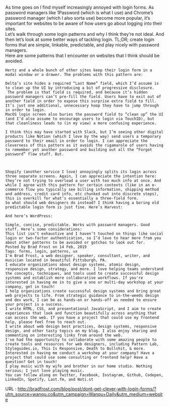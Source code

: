   As time goes on I find myself increasingly annoyed with login forms. As password managers like 1Password (which is what I use) and Chrome’s password manager (which I also sorta use) become more popular, it’s important for websites to be aware of how users go about logging into their sites.  
    Let’s walk through some login patterns and why I think they’re not ideal. And then let’s look at some better ways of tackling login. TL;DR; create login forms that are simple, linkable, predictable, and play nicely with password managers.  
    Here are some patterns that I encounter on websites that I think should be avoided.  
      
    Hertz and a whole bunch of other sites keep their login form in a modal window or a drawer. The problems with this pattern are:  
      
    Delta’s site hides a required “Last Name” field, which I’d assume is to clean up the UI by introducing a bit of progressive disclosure.   The problem is that field is required, and because it’s hidden password managers can’t pre-fill the field. Users have to exit out of another field in order to expose this surprise extra field to fill. It’s just one additional, unnecessary hoop they have to jump through in order to login.  
    MacOS login screen also buries the password field to “clean up” the UI (and I’d also assume to encourage users to login via TouchID), but that cleanliness leads to (in my view) a more confusing experience.  
      
    I think this may have started with Slack, but I’m seeing other digital products like Notion (which I love by the way) send users a temporary password to their email in order to login. I can appreciate the cleverness of this pattern as it avoids the rigamarole of users having to remember yet another password and building out all the “Forgot password” flow stuff. But.  
      
      
      
    Shopify (another service I love) annoyingly splits its login across three separate screens. Again, I can appreciate the intention here: they’re not trying to overload a user with too much info at once. And while I agree with this pattern for certain contexts (like in an e-commerce flow you typically see billing information, shipping method and address, credit card info, etc chunked out into discrete steps), this is overkill for what’s essentially a three-field form.  
    So what should web designers do instead? I think having a boring old predictable login form is just fine. Here’s Harvest:  
      
    And here’s WordPress:  
      
    Simple, concise, predictable. Works with password managers. Good stuff. Here’s some considerations:  
    This list isn’t exhaustive and I haven’t touched on things like social login or two-factor authentication, so I’d love to hear more from you about other patterns to be avoided or gotchas to look out for.  
    Posted by Brad Frost on 14 Feb, 2019  
    Tags: forms, login, patterns, ux  
    I'm Brad Frost, a web designer, speaker, consultant, writer, and musician located in beautiful Pittsburgh, PA.  
    I educate organizations about design systems, atomic design, responsive design, strategy, and more. I love helping teams understand the concepts, techniques, and tools used to create successful design systems and establish more collaborative workflows. If you're interested in having me in to give a one or multi-day workshop at your company, get in touch!  
    I help organizations create successful design systems and bring great web projects to life. From strategic guidance to in-the-weeds design and dev work, I can be as hands-on or hands-off as needed to ensure your project is a success.  
    I write HTML, CSS, and presentational JavaScript, and I aim to create experiences that look and function beautifully across anything that can access the web. If you have a project that could use my frontend help, please feel free to reach out.  
    I write about web design best practices, design systems, responsive design, and other tasty topics on my blog. I also enjoy sharing and commenting on interesting links from around the web.  
    I've had the opportunity to collaborate with some amazing people to create tools and resources for web designers, including Pattern Lab, Styleguides.io, This Is Responsive, Death to Bullshit, & more.  
    Interested in having me conduct a workshop at your company? Have a project that could use some consulting or frontend help? Have a question? Get in touch!  
    I play music with my wife and brother in our home studio. Nothing serious; I just love playing music.  
    You can follow along on Twitter, Facebook, Instagram, Github, Codepen, LinkedIn, Spotify, Last.fm, and Noti.st  
    
  URL : http://bradfrost.com/blog/post/dont-get-clever-with-login-forms/?utm_source=wanqu.co&utm_campaign=Wanqu+Daily&utm_medium=website